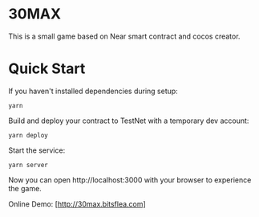 30MAX
==================

This is a small game based on Near smart contract and cocos creator.


Quick Start
===========

If you haven't installed dependencies during setup:

    yarn


Build and deploy your contract to TestNet with a temporary dev account:

    yarn deploy

Start the service:

    yarn server

Now you can open http://localhost:3000 with your browser to experience the game.

Online Demo: [http://30max.bitsflea.com]